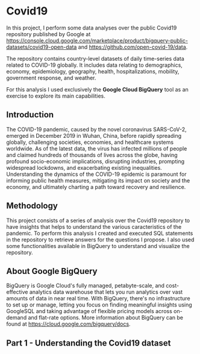 # Covid19
In this project, I perform some data analyses over the public Covid19 repository published by Google at https://console.cloud.google.com/marketplace/product/bigquery-public-datasets/covid19-open-data and https://github.com/open-covid-19/data.

The repository contains country-level datasets of daily time-series data related to COVID-19 globally. It includes data relating to demographics, economy, epidemiology, geography, health, hospitalizations, mobility, government response, and weather.

For this analysis I used exclusively the **Google Cloud BigQuery** tool as an exercise to explore its main capabilities.

## Introduction
The COVID-19 pandemic, caused by the novel coronavirus SARS-CoV-2, emerged in December 2019 in Wuhan, China, before rapidly spreading globally, challenging societies, economies, and healthcare systems worldwide. As of the latest data, the virus has infected millions of people and claimed hundreds of thousands of lives across the globe, having profound socio-economic implications, disrupting industries, prompting widespread lockdowns, and exacerbating existing inequalities. Understanding the dynamics of the COVID-19 epidemic is paramount for informing public health measures, mitigating its impact on society and the economy, and ultimately charting a path toward recovery and resilience.

## Methodology
This project consists of a series of analysis over the Covid19 repository to have insights that helps to understand the various caracteristics of the pandemic. To perform this analysis I created and executed SQL statements in the repository to retrieve answers for the questions I propose. I also used some functionalities available in BigQuery to understand and visualize the repository.

## About Google BigQuery
BigQuery is Google Cloud's fully managed, petabyte-scale, and cost-effective analytics data warehouse that lets you run analytics over vast amounts of data in near real time. With BigQuery, there's no infrastructure to set up or manage, letting you focus on finding meaningful insights using GoogleSQL and taking advantage of flexible pricing models across on-demand and flat-rate options. More information about BigQuery can be found at https://cloud.google.com/bigquery/docs.

## Part 1 - Understanding the Covid19 dataset

